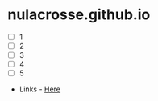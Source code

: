 # nulacrosse.github.io

- [ ] 1
- [ ] 2
- [ ] 3
- [ ] 4
- [ ] 5

- Links - [Here](https://google.com)
